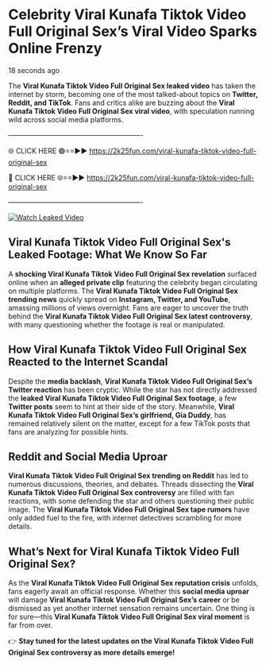 # Celebrity Viral Kunafa Tiktok Video Full Original Sex’s Viral Video Sparks Online Frenzy

18 seconds ago

The **Viral Kunafa Tiktok Video Full Original Sex leaked video** has taken the internet by storm, becoming one of the most talked-about topics on **Twitter, Reddit, and TikTok**. Fans and critics alike are buzzing about the **Viral Kunafa Tiktok Video Full Original Sex viral video**, with speculation running wild across social media platforms.

———————————————————-

🌐 CLICK HERE 🟢==►► https://2k25fun.com/viral-kunafa-tiktok-video-full-original-sex

🔴 CLICK HERE 🌐==►► https://2k25fun.com/viral-kunafa-tiktok-video-full-original-sex

———————————————————-

[![Watch Leaked Video](https://miro.medium.com/v2/resize:fit:828/format:webp/1*cilzJN44JGOrTw9NJCrNHA.gif "Watch Leaked Video")](https://2k25fun.com/viral-kunafa-tiktok-video-full-original-sex)

## **Viral Kunafa Tiktok Video Full Original Sex's Leaked Footage: What We Know So Far**  
A **shocking Viral Kunafa Tiktok Video Full Original Sex revelation** surfaced online when an **alleged private clip** featuring the celebrity began circulating on multiple platforms. The **Viral Kunafa Tiktok Video Full Original Sex trending news** quickly spread on **Instagram, Twitter, and YouTube**, amassing millions of views overnight. Fans are eager to uncover the truth behind the **Viral Kunafa Tiktok Video Full Original Sex latest controversy**, with many questioning whether the footage is real or manipulated.  

## **How Viral Kunafa Tiktok Video Full Original Sex Reacted to the Internet Scandal**  
Despite the **media backlash**, **Viral Kunafa Tiktok Video Full Original Sex’s Twitter reaction** has been cryptic. While the star has not directly addressed the **leaked Viral Kunafa Tiktok Video Full Original Sex footage**, a few **Twitter posts** seem to hint at their side of the story. Meanwhile, **Viral Kunafa Tiktok Video Full Original Sex’s girlfriend, Gia Duddy**, has remained relatively silent on the matter, except for a few TikTok posts that fans are analyzing for possible hints.  

## **Reddit and Social Media Uproar**  
**Viral Kunafa Tiktok Video Full Original Sex trending on Reddit** has led to numerous discussions, theories, and debates. Threads dissecting the **Viral Kunafa Tiktok Video Full Original Sex controversy** are filled with fan reactions, with some defending the star and others questioning their public image. The **Viral Kunafa Tiktok Video Full Original Sex tape rumors** have only added fuel to the fire, with internet detectives scrambling for more details.  

## **What’s Next for Viral Kunafa Tiktok Video Full Original Sex?**  
As the **Viral Kunafa Tiktok Video Full Original Sex reputation crisis** unfolds, fans eagerly await an official response. Whether this **social media uproar** will damage **Viral Kunafa Tiktok Video Full Original Sex’s career** or be dismissed as yet another internet sensation remains uncertain. One thing is for sure—this **Viral Kunafa Tiktok Video Full Original Sex viral moment** is far from over.  

👉 **Stay tuned for the latest updates on the Viral Kunafa Tiktok Video Full Original Sex controversy as more details emerge!**  